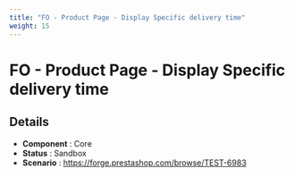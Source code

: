 ```yaml
---
title: "FO - Product Page - Display Specific delivery time"
weight: 15
---
```


# FO - Product Page - Display Specific delivery time
## Details
* **Component** : Core
* **Status** : Sandbox
* **Scenario** : https://forge.prestashop.com/browse/TEST-6983
